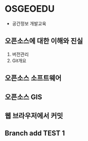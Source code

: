 # OSGEOEDU
* 공간정보 개발교육

## 오픈소스에 대한 이해와 진실
1. 버전관리
2. Git개요
## 오픈소스 소프트웨어

## 오픈소스 GIS

## 웹 브라우저에서 커밋

## Branch add TEST 1
